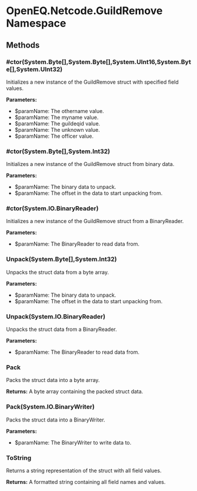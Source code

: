 ﻿# OpenEQ.Netcode.GuildRemove Namespace

## Methods

### #ctor(System.Byte[],System.Byte[],System.UInt16,System.Byte[],System.UInt32)

Initializes a new instance of the GuildRemove struct with specified field values.

**Parameters:**

- $paramName: The othername value.
- $paramName: The myname value.
- $paramName: The guildeqid value.
- $paramName: The unknown value.
- $paramName: The officer value.

### #ctor(System.Byte[],System.Int32)

Initializes a new instance of the GuildRemove struct from binary data.

**Parameters:**

- $paramName: The binary data to unpack.
- $paramName: The offset in the data to start unpacking from.

### #ctor(System.IO.BinaryReader)

Initializes a new instance of the GuildRemove struct from a BinaryReader.

**Parameters:**

- $paramName: The BinaryReader to read data from.

### Unpack(System.Byte[],System.Int32)

Unpacks the struct data from a byte array.

**Parameters:**

- $paramName: The binary data to unpack.
- $paramName: The offset in the data to start unpacking from.

### Unpack(System.IO.BinaryReader)

Unpacks the struct data from a BinaryReader.

**Parameters:**

- $paramName: The BinaryReader to read data from.

### Pack

Packs the struct data into a byte array.

**Returns:** A byte array containing the packed struct data.

### Pack(System.IO.BinaryWriter)

Packs the struct data into a BinaryWriter.

**Parameters:**

- $paramName: The BinaryWriter to write data to.

### ToString

Returns a string representation of the struct with all field values.

**Returns:** A formatted string containing all field names and values.



